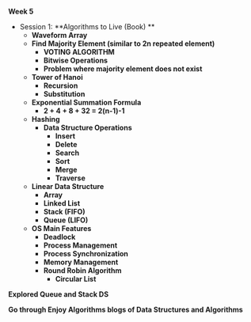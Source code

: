 **Week 5**

* Session 1:
**Algorithms to Live (Book) **
    * **Waveform Array**
    * **Find Majority Element (similar to 2n repeated element)**
        * **VOTING ALGORITHM**
        * **Bitwise Operations**
        * **Problem where majority element does not exist**
    * **Tower of Hanoi**
        * **Recursion**
        * **Substitution**
    * **Exponential Summation Formula**
        * **2 + 4 + 8 + 32 = 2(n-1)-1**
    * **Hashing**
        * **Data Structure Operations**
            * **Insert**
            * **Delete**
            * **Search**
            * **Sort**
            * **Merge**
            * **Traverse**
    * **Linear Data Structure**
        * **Array**
        * **Linked List**
        * **Stack (FIFO)**
        * **Queue (LIFO)**
    * **OS Main Features**
        * **Deadlock**
        * **Process Management**
        * **Process Synchronization**
        * **Memory Management**
        * **Round Robin Algorithm**
            * **Circular List**

**Explored Queue and Stack DS**

**Go through Enjoy Algorithms blogs of Data Structures and Algorithms**
